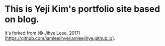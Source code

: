 # This is Yeji Kim's portfolio site based on blog.

It's forked from (© Jihye Leee. 2017)[https://github.com/iamleejihye/iamleejihye.github.io].
